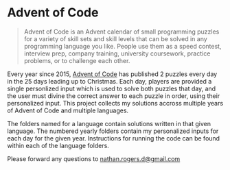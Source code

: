 # Advent of Code
> Advent of Code is an Advent calendar of small programming puzzles for a variety of skill sets and skill levels that can be solved in any programming language you like. People use them as a speed contest, interview prep, company training, university coursework, practice problems, or to challenge each other.


Every year since 2015, [Advent of Code](https://adventofcode.com/) has published 2 puzzles every day in the 25 days leading up to Christmas. Each day, players are provided a single personlized input which is used to solve both puzzles that day, and the user must divine the correct answer to each puzzle in order, using their personalized input. This project collects my solutions accross multiple years of Advent of Code and multiple languages. 

The folders named for a language contain solutions written in that given language. The numbered yearly folders contain my personalized inputs for each day for the given year. Instructions for running the code can be found within each of the language folders. 

Please forward any questions to nathan.rogers.d@gmail.com
